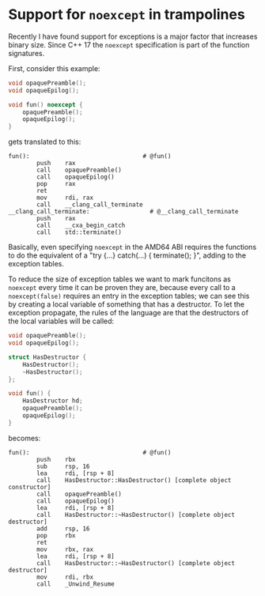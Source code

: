 # Support for `noexcept` in trampolines

Recently I have found support for exceptions is a major factor that increases binary size.  Since C++ 17 the `noexcept` specification is part of the function signatures.

First, consider this example:

```c++
void opaquePreamble();
void opaqueEpilog();

void fun() noexcept {
    opaquePreamble();
    opaqueEpilog();
}
```
gets translated to this:
```assembly
fun():                                # @fun()
        push    rax
        call    opaquePreamble()
        call    opaqueEpilog()
        pop     rax
        ret
        mov     rdi, rax
        call    __clang_call_terminate
__clang_call_terminate:                 # @__clang_call_terminate
        push    rax
        call    __cxa_begin_catch
        call    std::terminate()
```
Basically, even specifying `noexcept` in the AMD64 ABI requires the functions to do the equivalent of a "try {...} catch(...) { terminate(); }", adding to the exception tables.

To reduce the size of exception tables we want to mark funcitons as `noexcept` every time it can be proven they are, because every call to a `noexcept(false)` requires an entry in the exception tables; we can see this by creating a local variable of something that has a destructor.  To let the exception propagate, the rules of the language are that the destructors of the local variables will be called:

```c++
void opaquePreamble();
void opaqueEpilog();

struct HasDestructor {
    HasDestructor();
    ~HasDestructor();
};

void fun() {
    HasDestructor hd;
    opaquePreamble();
    opaqueEpilog();
}
```
becomes:
```assembly
fun():                                # @fun()
        push    rbx
        sub     rsp, 16
        lea     rdi, [rsp + 8]
        call    HasDestructor::HasDestructor() [complete object constructor]
        call    opaquePreamble()
        call    opaqueEpilog()
        lea     rdi, [rsp + 8]
        call    HasDestructor::~HasDestructor() [complete object destructor]
        add     rsp, 16
        pop     rbx
        ret
        mov     rbx, rax
        lea     rdi, [rsp + 8]
        call    HasDestructor::~HasDestructor() [complete object destructor]
        mov     rdi, rbx
        call    _Unwind_Resume
```
